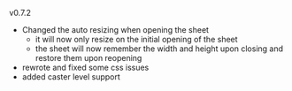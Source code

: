 v0.7.2
  - Changed the auto resizing when opening the sheet
    - it will now only resize on the initial opening of the sheet
    - the sheet will now remember the width and height upon closing and restore them upon reopening
  - rewrote and fixed some css issues
  - added caster level support
